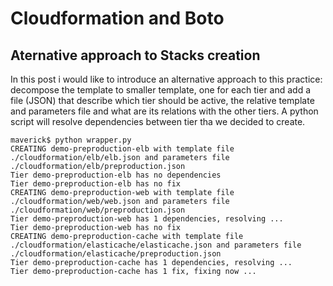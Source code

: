 #  Cloudformation and Boto
## Aternative approach to Stacks creation

In this post i would like to introduce an alternative approach to this practice: decompose the template to smaller template, one for each tier and add a file (JSON) that describe which tier should be active, the relative template and parameters file and what are its relations with the other tiers. A python script will resolve dependencies between tier tha we decided to create.

```
maverick$ python wrapper.py
CREATING demo-preproduction-elb with template file ./cloudformation/elb/elb.json and parameters file ./cloudformation/elb/preproduction.json
Tier demo-preproduction-elb has no dependencies
Tier demo-preproduction-elb has no fix
CREATING demo-preproduction-web with template file ./cloudformation/web/web.json and parameters file ./cloudformation/web/preproduction.json
Tier demo-preproduction-web has 1 dependencies, resolving ...
Tier demo-preproduction-web has no fix
CREATING demo-preproduction-cache with template file ./cloudformation/elasticache/elasticache.json and parameters file ./cloudformation/elasticache/preproduction.json
Tier demo-preproduction-cache has 1 dependencies, resolving ...
Tier demo-preproduction-cache has 1 fix, fixing now ...
``` 

